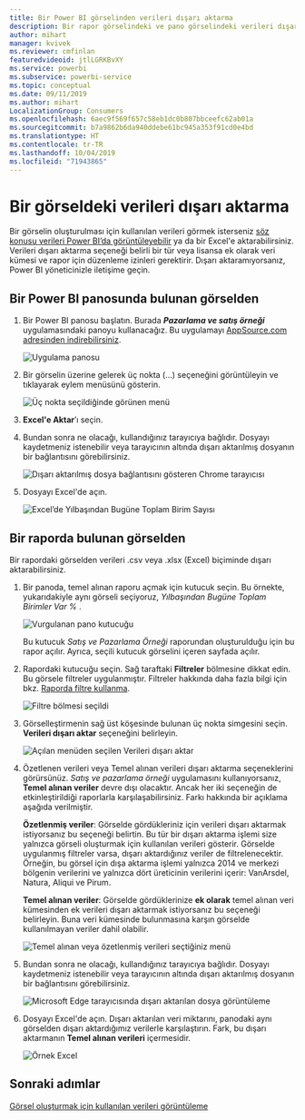 ```yaml
---
title: Bir Power BI görselinden verileri dışarı aktarma
description: Bir rapor görselindeki ve pano görselindeki verileri dışarı aktarıp Excel'de görüntüleyin.
author: mihart
manager: kvivek
ms.reviewer: cmfinlan
featuredvideoid: jtlLGRKBvXY
ms.service: powerbi
ms.subservice: powerbi-service
ms.topic: conceptual
ms.date: 09/11/2019
ms.author: mihart
LocalizationGroup: Consumers
ms.openlocfilehash: 6aec9f569f657c58eb1dc0b807bbceefc62ab01a
ms.sourcegitcommit: b7a9862b6da940ddebe61bc945a353f91cd0e4bd
ms.translationtype: HT
ms.contentlocale: tr-TR
ms.lasthandoff: 10/04/2019
ms.locfileid: "71943865"
---
```

# <a name="export-data-from-a-visual"></a>Bir görseldeki verileri dışarı aktarma
Bir görselin oluşturulması için kullanılan verileri görmek isterseniz [söz konusu verileri Power BI’da görüntüleyebilir](end-user-show-data.md) ya da bir Excel'e aktarabilirsiniz. Verileri dışarı aktarma seçeneği belirli bir tür veya lisansa ek olarak veri kümesi ve rapor için düzenleme izinleri gerektirir. Dışarı aktaramıyorsanız, Power BI yöneticinizle iletişime geçin. 

## <a name="from-a-visual-on-a-power-bi-dashboard"></a>Bir Power BI panosunda bulunan görselden

1. Bir Power BI panosu başlatın. Burada ***Pazarlama ve satış örneği*** uygulamasındaki panoyu kullanacağız. Bu uygulamayı [AppSource.com adresinden indirebilirsiniz](https://appsource.microsoft.com/en-us/product/power-bi/microsoft-retail-analysis-sample.salesandmarketingsample-preview?flightCodes=e2b06c7a-a438-4d99-9eb6-4324ce87f282).

    ![Uygulama panosu](media/end-user-export/power-bi-dashboards.png)

2. Bir görselin üzerine gelerek üç nokta (...) seçeneğini görüntüleyin ve tıklayarak eylem menüsünü gösterin.

    ![Üç nokta seçildiğinde görünen menü](media/end-user-export/power-bi-action-menu.png)

3. **Excel'e Aktar**’ı seçin.

4. Bundan sonra ne olacağı, kullandığınız tarayıcıya bağlıdır. Dosyayı kaydetmeniz istenebilir veya tarayıcının altında dışarı aktarılmış dosyanın bir bağlantısını görebilirsiniz. 

    ![Dışarı aktarılmış dosya bağlantısını gösteren Chrome tarayıcısı](media/end-user-export/power-bi-dashboard-exports.png)

5. Dosyayı Excel'de açın.  

    ![Excel’de Yılbaşından Bugüne Toplam Birim Sayısı](media/end-user-export/power-bi-excel.png)


## <a name="from-a-visual-in-a-report"></a>Bir raporda bulunan görselden
Bir rapordaki görselden verileri .csv veya .xlsx (Excel) biçiminde dışarı aktarabilirsiniz. 

1. Bir panoda, temel alınan raporu açmak için kutucuk seçin.  Bu örnekte, yukarıdakiyle aynı görseli seçiyoruz, *Yılbaşından Bugüne Toplam Birimler Var %* . 

    ![Vurgulanan pano kutucuğu](media/end-user-export/power-bi-export-reports.png)

    Bu kutucuk *Satış ve Pazarlama Örneği* raporundan oluşturulduğu için bu rapor açılır. Ayrıca, seçili kutucuk görselini içeren sayfada açılır. 

2. Rapordaki kutucuğu seçin. Sağ taraftaki **Filtreler** bölmesine dikkat edin. Bu görsele filtreler uygulanmıştır. Filtreler hakkında daha fazla bilgi için bkz. [Raporda filtre kullanma](end-user-report-filter.md).

    ![Filtre bölmesi seçildi](media/end-user-export/power-bi-export-filter.png)


3. Görselleştirmenin sağ üst köşesinde bulunan üç nokta simgesini seçin. **Verileri dışarı aktar** seçeneğini belirleyin.

    ![Açılan menüden seçilen Verileri dışarı aktar](media/end-user-export/power-bi-export-report.png)

4. Özetlenen verileri veya Temel alınan verileri dışarı aktarma seçeneklerini görürsünüz. *Satış ve pazarlama örneği* uygulamasını kullanıyorsanız, **Temel alınan veriler** devre dışı olacaktır. Ancak her iki seçeneğin de etkinleştirildiği raporlarla karşılaşabilirsiniz. Farkı hakkında bir açıklama aşağıda verilmiştir.

    **Özetlenmiş veriler**: Görselde gördükleriniz için verileri dışarı aktarmak istiyorsanız bu seçeneği belirtin.  Bu tür bir dışarı aktarma işlemi size yalnızca görseli oluşturmak için kullanılan verileri gösterir. Görselde uygulanmış filtreler varsa, dışarı aktardığınız veriler de filtrelenecektir. Örneğin, bu görsel için dışa aktarma işlemi yalnızca 2014 ve merkezi bölgenin verilerini ve yalnızca dört üreticinin verilerini içerir: VanArsdel, Natura, Aliqui ve Pirum.
  

    **Temel alınan veriler**: Görselde gördüklerinize **ek olarak** temel alınan veri kümesinden ek verileri dışarı aktarmak istiyorsanız bu seçeneği belirleyin.  Buna veri kümesinde bulunmasına karşın görselde kullanılmayan veriler dahil olabilir. 

    ![Temel alınan veya özetlenmiş verileri seçtiğiniz menü](media/end-user-export/power-bi-export-option.png)

5. Bundan sonra ne olacağı, kullandığınız tarayıcıya bağlıdır. Dosyayı kaydetmeniz istenebilir veya tarayıcının altında dışarı aktarılmış dosyanın bir bağlantısını görebilirsiniz. 

    ![Microsoft Edge tarayıcısında dışarı aktarılan dosya görüntüleme](media/end-user-export/power-bi-export-edge-browser.png)


6. Dosyayı Excel'de açın. Dışarı aktarılan veri miktarını, panodaki aynı görselden dışarı aktardığımız verilerle karşılaştırın. Fark, bu dışarı aktarmanın **Temel alınan verileri** içermesidir. 

    ![Örnek Excel](media/end-user-export/power-bi-underlying.png)

## <a name="next-steps"></a>Sonraki adımlar

[Görsel oluşturmak için kullanılan verileri görüntüleme](end-user-show-data.md)